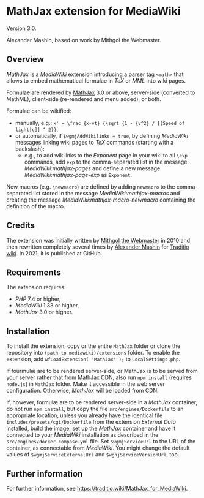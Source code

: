 # MathJax extension for MediaWiki
Version 3.0.

Alexander Mashin, based on work by Mithgol the Webmaster.

## Overview
*MathJax* is a *MediaWiki* extension introducing a parser tag `<math>`
that allows to embed mathematical formulae in _TeX_ or _MML_ into wiki pages.

Formulae are rendered by [MathJax](https://docs.mathjax.org/en/latest/index.html) 3.0 or above,
server-side (converted to MathML), client-side (re-rendered and menu added), or both.

Formulae can be wikified:
- manually, e.g.: `x' = \frac {x-vt} {\sqrt {1 - {v^2} / [[Speed of light|c]] ^ 2}}`,
- or automatically, if `$wgmjAddWikilinks = true`, by defining _MediaWiki_ messages linking wiki pages to _TeX_ commands
(starting with a backslash):
  - e.g., to add wikilinks to the _Exponent_ page in your wiki to all `\exp` commands, add `exp` to the
comma-separated list in the message _MediaWiki:mathjax-pages_
and define a new message _MediaWiki:mathjax-page-exp_ as `Exponent`.

New macros (e.g. `\newmacro`) are defined by adding `newmacro` to the comma-separated list stored
in the message _MediaWiki:mathjax-macros_ and creating the message _MediaWiki:mathjax-macro-newmacro_
containing the definition of the macro.

## Credits
The extension was initially written by [Mithgol the Webmaster](https://traditio.wiki/Mithgol_the_Webmaster) in 2010
and then rewritten completely several times by [Alexander Mashin](https://traditio.wiki/Alex_Mashin)
for [Traditio wiki](https://traditio.wiki). In 2021, it is published at GitHub.

## Requirements
The extension requires:
- _PHP_ 7.4 or higher,
- _MediaWiki_ 1.33 or higher,
- _MathJax_ 3.0 or higher.

## Installation
To install the extension, copy or the entire `MathJax` folder or clone the repository into `(path to mediawiki)/extensions` folder.
To enable the extension, add `wfLoadExtension( 'MathJax' );` to `LocalSettings.php`.

If fourmulæ are to be rendered server-side, or MathJax is to be served from your server
rather that from MathJax CDN, also run `npm install` (requires `node.js`) in `MathJax` folder.
Make it accessible in the web server configuration. Otherwise, _MathJax_ will be loaded from CDN.

If, however, formulæ are to be rendered server-side in a _MathJax_ container,
do not run `npm install`, but
copy the file `src/engines/Dockerfile` to an appropriate location,
unless you already have the identical file `includes/presets/cgi/Dockerfile`
from the extension _External Data_ installed,
build the image, set up the _MathJax_ container and have it connected to
your _MediaWiki_ installation as described in the `src/engines/docker-compose.yml` file.
Set `$wgmjServiceUrl` to the URL of the container, as connectable from
_MediaWiki_. You might change the default values of `$wgmjServiceExternalUrl`
and `$wgnjServiceVersionUrl`, too.

## Further information
For further information, see https://traditio.wiki/MathJax_for_MediaWiki.
